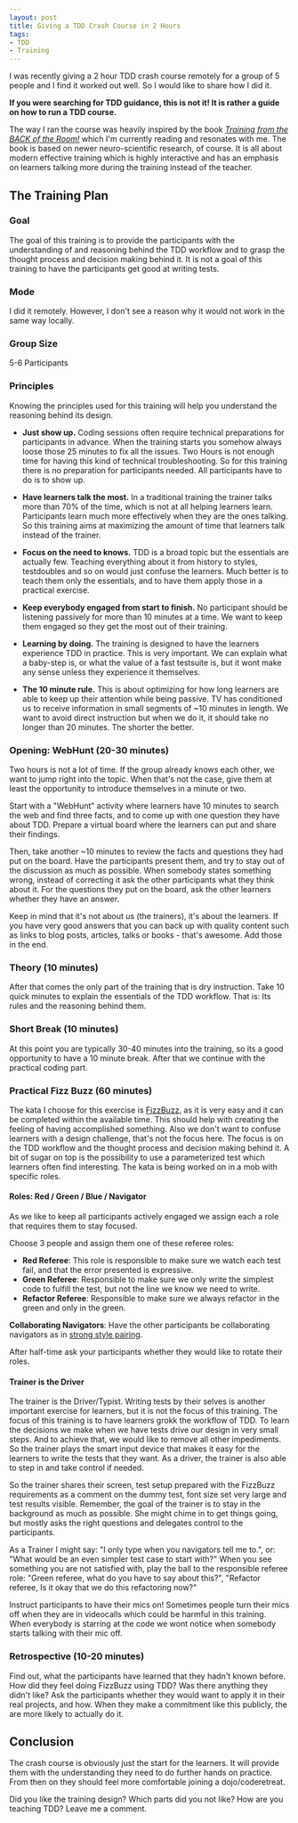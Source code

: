 ```yaml
---
layout: post
title: Giving a TDD Crash Course in 2 Hours
tags: 
- TDD
- Training
---
```


I was recently giving a 2 hour TDD crash course remotely for a group of 5 people and I find it worked out well.
So I would like to share how I did it.

**If you were searching for TDD guidance, this is not it!
It is rather a guide on how to run a TDD course.**

The way I ran the course was heavily inspired by the book *[Training from the BACK of the Room!](https://www.goodreads.com/book/show/8141935-training-from-the-back-of-the-room)* which I'm currently reading and resonates with me.
The book is based on newer neuro-scientific research, of course.
It is all about modern effective training which is highly interactive and has an emphasis on learners talking more during the training instead of the teacher.

## The Training Plan

### Goal
The goal of this training is to provide the participants with the understanding of and reasoning behind the TDD workflow and to grasp the thought process and decision making behind it.
It is not a goal of this training to have the participants get good at writing tests.

### Mode 
I did it remotely. 
However, I don't see a reason why it would not work in the same way locally.

### Group Size
5-6 Participants

### Principles
Knowing the principles used for this training will help you understand the reasoning behind its design.

- **Just show up.**
   Coding sessions often require technical preparations for participants in advance. 
   When the training starts you somehow always loose those 25 minutes to fix all the issues.
   Two Hours is not enough time for having this kind of technical troubleshooting.
   So for this training there is no preparation for participants needed.
   All participants have to do is to show up.

- **Have learners talk the most.**
   In a traditional training the trainer talks more than 70% of the time, which is not at all helping learners learn.
   Participants learn much more effectively when they are the ones talking.
   So this training aims at maximizing the amount of time that learners talk instead of the trainer.

- **Focus on the need to knows.**
   TDD is a broad topic but the essentials are actually few.
   Teaching everything about it from history to styles, testdoubles and so on would just confuse the learners.
   Much better is to teach them only the essentials, and to have them apply those in a practical exercise.

- **Keep everybody engaged from start to finish.**
   No participant should be listening passively for more than 10 minutes at a time. 
   We want to keep them engaged so they get the most out of their training.

- **Learning by doing.**
   The training is designed to have the learners experience TDD in practice.
   This is very important.
   We can explain what a baby-step is, or what the value of a fast testsuite is, but it wont make any sense unless they experience it themselves.

- **The 10 minute rule.**
   This is about optimizing for how long learners are able to keep up their attention while being passive.
   TV has conditioned us to receive information in small segments of ~10 minutes in length.
   We want to avoid direct instruction but when we do it, it should take no longer than 20 minutes. 
   The shorter the better.

### Opening: WebHunt (20-30 minutes)
Two hours is not a lot of time.
If the group already knows each other, we want to jump right into the topic.
When that's not the case, give them at least the opportunity to introduce themselves in a minute or two.

Start with a "WebHunt" activity where learners have 10 minutes to search the web and find three facts, and to come up with one question they have about TDD. 
Prepare a virtual board where the learners can put and share their findings.

Then, take another ~10 minutes to review the facts and questions they had put on the board.
Have the participants present them, and try to stay out of the discussion as much as possible.
When somebody states something wrong, instead of correcting it ask the other participants what they think about it.
For the questions they put on the board, ask the other learners whether they have an answer.

Keep in mind that it's not about us (the trainers), it's about the learners.
If you have very good answers that you can back up with quality content such as links to blog posts, articles, talks or books - that's awesome.
Add those in the end.

### Theory (10 minutes)
After that comes the only part of the training that is dry instruction.
Take 10 quick minutes to explain the essentials of the TDD workflow.
That is: Its rules and the reasoning behind them.

### Short Break (10 minutes)
At this point you are typically 30-40 minutes into the training, so its a good opportunity to have a 10 minute break.
After that we continue with the practical coding part.

### Practical Fizz Buzz (60 minutes)
The kata I choose for this exercise is [FizzBuzz](https://kata-log.rocks/fizz-buzz-kata), as it is very easy and it can be completed within the available time.
This should help with creating the feeling of having accomplished something.
Also we don't want to confuse learners with a design challenge, that's not the focus here.
The focus is on the TDD workflow and the thought process and decision making behind it. 
A bit of sugar on top is the possibility to use a parameterized test which learners often find interesting.
The kata is being worked on in a mob with specific roles.

#### Roles: Red / Green / Blue / Navigator
As we like to keep all participants actively engaged we assign each a role that requires them to stay focused.

Choose 3 people and assign them one of these referee roles:

- **Red Referee**: This role is responsible to make sure we watch each test fail, and that the error presented is expressive.
- **Green Referee**: Responsible to make sure we only write the simplest code to fulfill the test, but not the line we know we need to write.
- **Refactor Referee**: Responsible to make sure we always refactor in the green and only in the green.

**Collaborating Navigators**: Have the other participants be collaborating navigators as in [strong style pairing](https://llewellynfalco.blogspot.com/2014/06/llewellyns-strong-style-pairing.html).

After half-time ask your participants whether they would like to rotate their roles.

#### Trainer is the Driver
The trainer is the Driver/Typist.
Writing tests by their selves is another important exercise for learners, but it is not the focus of this training.
The focus of this training is to have learners grokk the workflow of TDD. 
To learn the decisions we make when we have tests drive our design in very small steps.
And to achieve that, we would like to remove all other impediments.
So the trainer plays the smart input device that makes it easy for the learners to write the tests that they want.
As a driver, the trainer is also able to step in and take control if needed. 

So the trainer shares their screen, test setup prepared with the FizzBuzz requirements as a comment on the dummy test, font size set very large and test results visible.
Remember, the goal of the trainer is to stay in the background as much as possible.
She might chime in to get things going, but mostly asks the right questions and delegates control to the participants.

As a Trainer I might say: "I only type when you navigators tell me to.",
or: "What would be an even simpler test case to start with?"
When you see something you are not satisfied with, play the ball to the responsible referee role: "Green referee, what do you have to say about this?",
"Refactor referee, Is it okay that we do this refactoring now?"

Instruct participants to have their mics on!
Sometimes people turn their mics off when they are in videocalls which could be harmful in this training.
When everybody is starring at the code we wont notice when somebody starts talking with their mic off.

### Retrospective (10-20 minutes)
Find out, what the participants have learned that they hadn't known before.
How did they feel doing FizzBuzz using TDD?
Was there anything they didn't like?
Ask the participants whether they would want to apply it in their real projects, and how.
When they make a commitment like this publicly, the are more likely to actually do it.

## Conclusion
The crash course is obviously just the start for the learners. 
It will provide them with the understanding they need to do further hands on practice.
From then on they should feel more comfortable joining a dojo/coderetreat.

Did you like the training design? 
Which parts did you not like?
How are you teaching TDD?
Leave me a comment.
